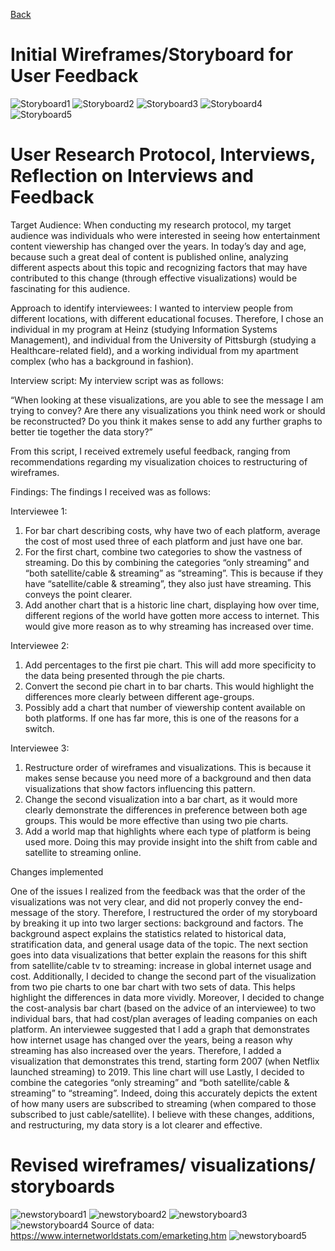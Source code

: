 [Back](https://vlahoti.github.io/lahoti_portfolio/)
# Initial Wireframes/Storyboard for User Feedback

![Storyboard1](Storyboard1.png)
![Storyboard2](Storyboard2.png)
![Storyboard3](Storyboard3.png)
![Storyboard4](Storyboard4.png)
![Storyboard5](Storyboard5.png)


# User Research Protocol, Interviews, Reflection on Interviews and Feedback

Target Audience: 
When conducting my research protocol, my target audience was individuals who were interested in seeing how entertainment content viewership has changed over the years. In today’s day and age, because such a great deal of content is published online, analyzing different aspects about this topic and recognizing factors that may have contributed to this change (through effective visualizations) would be fascinating for this audience. 

Approach to identify interviewees:
I wanted to interview people from different locations, with different educational focuses. Therefore, I chose an individual in my program at Heinz (studying Information Systems Management), and individual from the University of Pittsburgh (studying a Healthcare-related field), and a working individual from my apartment complex (who has a background in fashion). 

Interview script:
My interview script was as follows:

“When looking at these visualizations, are you able to see the message I am trying to convey? Are there any visualizations you think need work or should be reconstructed? Do you think it makes sense to add any further graphs to better tie together the data story?” 

From this script, I received extremely useful feedback, ranging from recommendations regarding my visualization choices to restructuring of wireframes.

Findings:
The findings I received was as follows: 

Interviewee 1:

1. For bar chart describing costs, why have two of each platform, average the cost of most used three of each platform and just have one bar.
2. For the first chart, combine two categories to show the vastness of streaming. Do this by combining the categories “only streaming” and “both satellite/cable & streaming” as “streaming”. This is because if they have “satellite/cable & streaming”, they also just have streaming. This conveys the point clearer.
3. Add another chart that is a historic line chart, displaying how over time, different regions of the world have gotten more access to internet. This would give more reason as to why streaming has increased over time. 

Interviewee 2:
1. Add percentages to the first pie chart. This will add more specificity to the data being presented through the pie charts.
2. Convert the second pie chart in to bar charts. This would highlight the differences more clearly between different age-groups.
3. Possibly add a chart that number of viewership content available on both platforms. If one has far more, this is one of the reasons for a switch.

Interviewee 3:

1. Restructure order of wireframes and visualizations. This is because it makes sense because you need more of a background and then data visualizations that show factors influencing this pattern.
2. Change the second visualization into a bar chart, as it would more clearly demonstrate the differences in preference between both age groups. This would be more effective than using two pie charts.
3. Add a world map that highlights where each type of platform is being used more. Doing this may provide insight into the shift from cable and satellite to streaming online. 

Changes implemented

One of the issues I realized from the feedback was that the order of the visualizations was not very clear, and did not properly convey the end-message of the story. Therefore, I restructured the order of my storyboard by breaking it up into two larger sections: background and factors. The background aspect explains the statistics related to historical data, stratification data, and general usage data of the topic. The next section goes into data visualizations that better explain the reasons for this shift from satellite/cable tv to streaming: increase in global internet usage and cost. Additionally, I decided to change the second part of the visualization from two pie charts to one bar chart with two sets of data. This helps highlight the differences in data more vividly. Moreover, I decided to change the cost-analysis bar chart (based on the advice of an interviewee) to two individual bars, that had cost/plan averages of leading companies on each platform. An interviewee suggested that I add a graph that demonstrates how internet usage has changed over the years, being a reason why streaming has also increased over the years. Therefore, I added a visualization that demonstrates this trend, starting form 2007 (when Netflix launched streaming) to 2019. This line chart will use  Lastly, I decided to combine the categories “only streaming” and “both satellite/cable & streaming” to “streaming”. Indeed, doing this accurately depicts the extent of how many users are subscribed to streaming (when compared to those subscribed to just cable/satellite). I believe with these changes, additions, and restructuring, my data story is a lot clearer and effective.

# Revised wireframes/ visualizations/ storyboards
![newstoryboard1](newstoryboard1.png)
![newstoryboard2](newstoryboard2.png)
![newstoryboard3](newstoryboard3.png)
![newstoryboard4](newstoryboard4.png)
Source of data: https://www.internetworldstats.com/emarketing.htm
![newstoryboard5](newstoryboard5.png)




